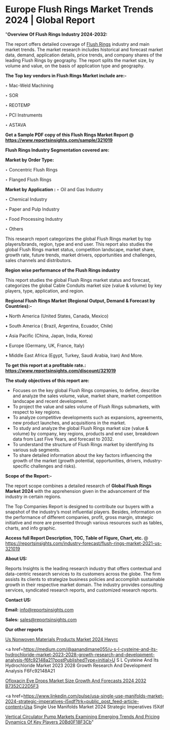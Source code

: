 # Europe Flush Rings Market Trends 2024 | Global Report

"<strong>Overview Of Flush Rings Industry 2024-2032:</strong>

The report offers detailed coverage of <a href=https://www.reportsinsights.com/sample/321019>Flush Rings</a> industry and main market trends. The market research includes historical and forecast market data, demand, application details, price trends, and company shares of the leading Flush Rings by geography. The report splits the market size, by volume and value, on the basis of application type and geography.

<strong>The Top key vendors in Flush Rings Market include are:- </strong>

‣ Mac-Weld Machining

‣ SOR

‣ REOTEMP

‣ PCI Instruments

‣ ASTAVA

<strong>Get a Sample PDF copy of this Flush Rings Market Report </strong><strong>@ <a href=https://www.reportsinsights.com/sample/321019 style=color:#0000ff;>https://www.reportsinsights.com/sample/321019</a> </strong>

<strong>Flush Rings Industry Segmentation covered are:</strong>

<strong>Market by Order Type: </strong>

‣ Concentric Flush Rings

‣ Flanged Flush Rings

<strong>Market by Application :</strong>
 ‣ Oil and Gas Industry

‣ Chemical Industry

‣ Paper and Pulp Industry

‣ Food Processing Industry

‣ Others

This research report categorizes the global Flush Rings market by top players/brands, region, type and end user. This report also studies the global Flush Rings market status, competition landscape, market share, growth rate, future trends, market drivers, opportunities and challenges, sales channels and distributors.

<strong>Region wise performance of the Flush Rings industry</strong><strong> </strong>

This report studies the global Flush Rings market status and forecast, categorizes the global Cable Conduits market size (value &amp; volume) by key players, type, application, and region. 

<strong>Regional Flush Rings Market (Regional Output, Demand &amp; Forecast by Countries):-</strong>

• North America (United States, Canada, Mexico)

• South America ( Brazil, Argentina, Ecuador, Chile)

• Asia Pacific (China, Japan, India, Korea)

• Europe (Germany, UK, France, Italy)

• Middle East Africa (Egypt, Turkey, Saudi Arabia, Iran) And More.

<strong>To get this report at a profitable rate.: <a href=https://www.reportsinsights.com/discount/321019 style=color:#0000ff;>https://www.reportsinsights.com/discount/321019</a></strong>

<strong>The study objectives of this report are:</strong>
<ul>
  <li>Focuses on the key global Flush Rings companies, to define, describe and analyze the sales volume, value, market share, market competition landscape and recent development.</li>
  <li>To project the value and sales volume of Flush Rings submarkets, with respect to key regions.</li>
  <li>To analyze competitive developments such as expansions, agreements, new product launches, and acquisitions in the market.</li>
  <li>To study and analyze the global Flush Rings market size (value &amp; volume) by company, key regions, products and end user, breakdown data from Last Five Years, and forecast to 2032.</li>
  <li>To understand the structure of Flush Rings market by identifying its various sub segments.</li>
  <li>To share detailed information about the key factors influencing the growth of the market (growth potential, opportunities, drivers, industry-specific challenges and risks).</li>
</ul>
<strong>Scope of the Report:-</strong><strong> </strong>

The report scope combines a detailed research of <strong>Global Flush Rings Market 2024 </strong>with the apprehension given in the advancement of the industry in certain regions.

The Top Companies Report is designed to contribute our buyers with a snapshot of the industry’s most influential players. Besides, information on the performance of different companies, profit, gross margin, strategic initiative and more are presented through various resources such as tables, charts, and info graphic.

<strong>Access full Report Description, TOC, Table of Figure, Chart, etc. </strong>@   <a href=https://reportsinsights.com/industry-forecast/flush-rings-market-2021-us-321019 style=color:#0000ff;>https://reportsinsights.com/industry-forecast/flush-rings-market-2021-us-321019</a>

<strong>About US:</strong>

Reports Insights is the leading research industry that offers contextual and data-centric research services to its customers across the globe. The firm assists its clients to strategize business policies and accomplish sustainable growth in their respective market domain. The industry provides consulting services, syndicated research reports, and customized research reports.

<strong>Contact US:</strong>

<p class=""""><b>Email:</b> <a href=mailto:info@reportsinsights.com>info@reportsinsights.com</a></p>
<p class=""""><b>Sales:</b> <a href=mailto:sales@reportsinsights.com>sales@reportsinsights.com</a></p>

<strong>Our other reports</strong>

<a href=https://www.linkedin.com/pulse/us-nonwoven-materials-products-market-2024-hwyrc/>Us Nonwoven Materials Products Market 2024 Hwyrc</a>

<a href=https://medium.com/@aanandimane055/u-s-l-cysteine-and-its-hydrochloride-market-2023-2028-growth-research-and-development-analysis-f6fc92148a21?postPublishedType=initial>U S L Cysteine And Its Hydrochloride Market 2023 2028 Growth Research And Development Analysis F6Fc92148A21</a>

<a href=https://medium.com/@anuradhapatil5375484/ofloxacin-eye-drops-market-size-growth-and-forecasts-2024-2032-b7352c22d5f3>Ofloxacin Eye Drops Market Size Growth And Forecasts 2024 2032 B7352C22D5F3</a>

<a href=https://www.linkedin.com/pulse/usa-single-use-manifolds-market-2024-strategic-imperatives-i5xdf?trk=public_post_feed-article-content>Usa Single Use Manifolds Market 2024 Strategic Imperatives I5Xdf</a>

<a href=https://medium.com/@singhaakesh50/vertical-circulator-pump-markets-examining-emerging-trends-and-pricing-dynamics-of-key-players-20bd0f18f3cb>Vertical Circulator Pump Markets Examining Emerging Trends And Pricing Dynamics Of Key Players 20Bd0F18F3Cb</a>"
